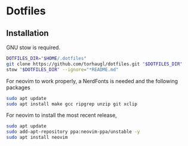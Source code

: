 # Dotfiles

## Installation
GNU stow is required.
```sh
DOTFILES_DIR="$HOME/.dotfiles"
git clone https://github.com/torhaugl/dotfiles.git "$DOTFILES_DIR"
stow "$DOTFILES_DIR" --ignore="*README.md"
```

For neovim to work properly, a NerdFonts is needed and the following packages
```sh
sudo apt update
sudo apt install make gcc ripgrep unzip git xclip
```

For neovim to install the most recent release,
```sh
sudo apt update
sudo add-apt-repository ppa:neovim-ppa/unstable -y
sudo apt install neovim
```

